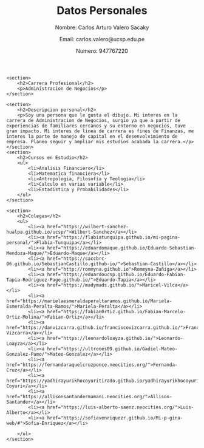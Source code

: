 <Trayectoria>
<html lang="es">
<head>
    <meta charset="UTF-8">
    <meta name="viewport" content="width=device-width, initial-scale=1.0">
    <title>Mi Página Personal</title>
</head>
<body>
    <header>
        <h1>Datos Personales</h1>
        <p>Nombre: Carlos Arturo Valero Sacaky</p>
        <p>Email: carlos.valero@ucsp.edu.pe</p>
        <p>Numero: 947767220</p>
    </header>
    
    <section>
        <h2>Carrera Profesional</h2>
        <p>Administracion de Negocios</p>
    </section>

    <section>
        <h2>Descripcion personal</h2>
        <p>Soy una persona que le gusta el dibujo. Mi interes en la carrera de Administracion de Negocios, surgio ya que a partir de experiencias de familiares cercanos y su entorno en negocios, tuve gran impacto. Mi interes de linea de carrera es fines de Finanzas, me interes la parte de manejo de capital en el desenvolvimiento de empresa. Planeo seguir y ampliar mis estudios acabada la carrera.</p>
    </section>
    <section>
        <h2>Cursos en Estudio</h2>
        <ul>
            <li>Analisis Financiero</li>
            <li>Matematica financiera</li>
            <li>Antropologia, Filosofia y Teologia</li>
            <li>Calculo en varias variable</li>
            <li>Estadistica y Probabilidades</li>
        </ul>
    </section>
    
    <section>
        <h2>Colegas</h2>
        <ul>
            <li><a href="https://wilbert-sanchez-hualpa.github.io/ucsp/">Wilbert-Sanchez</a></li>
            <li><a href="https://flabiatunquipa.github.io/mi-pagina-personal/">Flabia-Tunquipa</a></li>
            <li><a href="https://eduardomaque.github.io/Eduardo-Sebastian-Mendoza-Maque/">Eduardo-Maque</a></li>
            <li><a href="https://saccbrc-06.github.io/SebastianCastillo.github-io/">Sebastian-Castillo</a></li>
            <li><a href="http://rommyna.github.io">Rommyna-Zuñiga</a></li>
            <li><a href="https://eduardoucsp.github.io/Eduardo-Fabian-Tapia-Rodriguez-Page.github.io/">Eduardo-Tapia</a></li>
            <li><a href="https://madymads.github.io/">Maricel-Vilca</a></li>
            <li><a href="https://marielaesmeraldaperaltaramos.github.io/Mariela-Esmeralda-Peralta-Ramos/">Mariela-Peralta</a></li>
            <li><a href="https://fabian0rtiz.github.io/Fabian-Marcelo-Ortiz-Molina/">Fabian-Ortiz</a></li>
            <li><a href="https://danvizcarra.github.io/franciscovizcarra.github.io/">Francisco-Vizcarra</a></li>
            <li><a href="https://leonardoloayza.github.io/">Leonardo-Loayza</a></li>
            <li><a href="https://ultrones09.github.io/Gadiel-Mateo-Gonzalez-Pamo/">Mateo-Gonzalez</a></li>
            <li><a href="https://fernandaraquelcruzponce.neocities.org/">Fernanda-Cruz</a></li>
            <li><a href="https://yadhirayurikhocoyuritirado.github.io/yadhirayurikhocoyuri/">Yadhira-Coyuri</a></li>
            <li><a href="https://allisonsantandermamani.neocities.org/">Allison-Santander</a></li>
            <li><a href="https://luis-alberto-saenz.neocities.org/">Luis-Alberto</a></li>
            <li><a href="https://sofiavenriquezr.github.io/Mi-p-gina-web/#">Sofia-Enriquez</a></li>
            
        </ul>
    </section>
    
</body>
</html>
